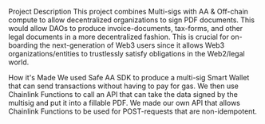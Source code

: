Project Description
This project combines Multi-sigs with AA & Off-chain compute to allow decentralized organizations to sign PDF documents. This would allow DAOs to produce invoice-documents, tax-forms, and other legal documents in a more decentralized fashion. This is crucial for on-boarding the next-generation of Web3 users since it allows Web3 organizations/entities to trustlessly satisfy obligations in the Web2/legal world.

How it's Made
We used Safe AA SDK to produce a multi-sig Smart Wallet that can send transactions without having to pay for gas. We then use Chainlink Functions to call an API that can take the data signed by the multisig and put it into a fillable PDF. We made our own API that allows Chainlink Functions to be used for POST-requests that are non-idempotent.

